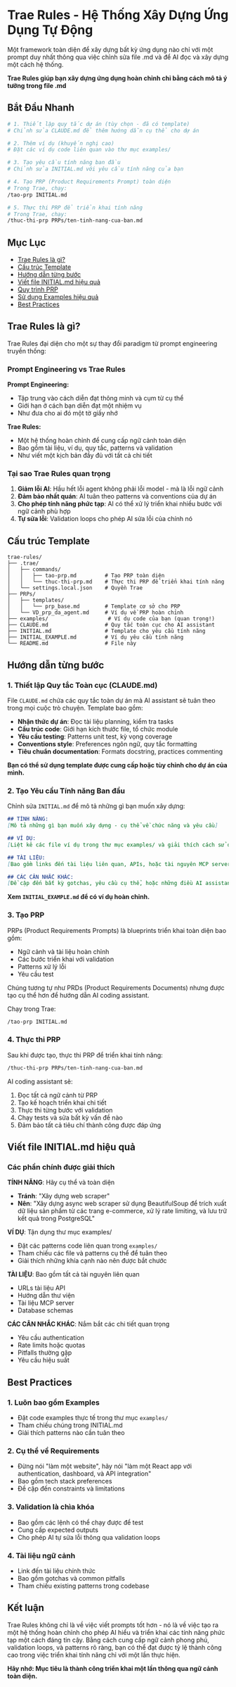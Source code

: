 # Trae Rules - Hệ Thống Xây Dựng Ứng Dụng Tự Động

Một framework toàn diện để xây dựng bất kỳ ứng dụng nào chỉ với một prompt duy nhất thông qua việc chỉnh sửa file .md và để AI đọc và xây dựng một cách hệ thống.

**Trae Rules giúp bạn xây dựng ứng dụng hoàn chỉnh chỉ bằng cách mô tả ý tưởng trong file .md**

## Bắt Đầu Nhanh

```bash
# 1. Thiết lập quy tắc dự án (tùy chọn - đã có template)
# Chỉnh sửa CLAUDE.md để thêm hướng dẫn cụ thể cho dự án

# 2. Thêm ví dụ (khuyến nghị cao)
# Đặt các ví dụ code liên quan vào thư mục examples/

# 3. Tạo yêu cầu tính năng ban đầu
# Chỉnh sửa INITIAL.md với yêu cầu tính năng của bạn

# 4. Tạo PRP (Product Requirements Prompt) toàn diện
# Trong Trae, chạy:
/tao-prp INITIAL.md

# 5. Thực thi PRP để triển khai tính năng
# Trong Trae, chạy:
/thuc-thi-prp PRPs/ten-tinh-nang-cua-ban.md
```

## Mục Lục

- [Trae Rules là gì?](#trae-rules-là-gì)
- [Cấu trúc Template](#cấu-trúc-template)
- [Hướng dẫn từng bước](#hướng-dẫn-từng-bước)
- [Viết file INITIAL.md hiệu quả](#viết-file-initialmd-hiệu-quả)
- [Quy trình PRP](#quy-trình-prp)
- [Sử dụng Examples hiệu quả](#sử-dụng-examples-hiệu-quả)
- [Best Practices](#best-practices)

## Trae Rules là gì?

Trae Rules đại diện cho một sự thay đổi paradigm từ prompt engineering truyền thống:

### Prompt Engineering vs Trae Rules

**Prompt Engineering:**
- Tập trung vào cách diễn đạt thông minh và cụm từ cụ thể
- Giới hạn ở cách bạn diễn đạt một nhiệm vụ
- Như đưa cho ai đó một tờ giấy nhớ

**Trae Rules:**
- Một hệ thống hoàn chỉnh để cung cấp ngữ cảnh toàn diện
- Bao gồm tài liệu, ví dụ, quy tắc, patterns và validation
- Như viết một kịch bản đầy đủ với tất cả chi tiết

### Tại sao Trae Rules quan trọng

1. **Giảm lỗi AI**: Hầu hết lỗi agent không phải lỗi model - mà là lỗi ngữ cảnh
2. **Đảm bảo nhất quán**: AI tuân theo patterns và conventions của dự án
3. **Cho phép tính năng phức tạp**: AI có thể xử lý triển khai nhiều bước với ngữ cảnh phù hợp
4. **Tự sửa lỗi**: Validation loops cho phép AI sửa lỗi của chính nó

## Cấu trúc Template

```
trae-rules/
├── .trae/
│   ├── commands/
│   │   ├── tao-prp.md         # Tạo PRP toàn diện
│   │   └── thuc-thi-prp.md    # Thực thi PRP để triển khai tính năng
│   └── settings.local.json    # Quyền Trae
├── PRPs/
│   ├── templates/
│   │   └── prp_base.md        # Template cơ sở cho PRP
│   └── VD_prp_da_agent.md     # Ví dụ về PRP hoàn chỉnh
├── examples/                   # Ví dụ code của bạn (quan trọng!)
├── CLAUDE.md                  # Quy tắc toàn cục cho AI assistant
├── INITIAL.md                 # Template cho yêu cầu tính năng
├── INITIAL_EXAMPLE.md         # Ví dụ yêu cầu tính năng
└── README.md                  # File này
```

## Hướng dẫn từng bước

### 1. Thiết lập Quy tắc Toàn cục (CLAUDE.md)

File `CLAUDE.md` chứa các quy tắc toàn dự án mà AI assistant sẽ tuân theo trong mọi cuộc trò chuyện. Template bao gồm:

- **Nhận thức dự án**: Đọc tài liệu planning, kiểm tra tasks
- **Cấu trúc code**: Giới hạn kích thước file, tổ chức module
- **Yêu cầu testing**: Patterns unit test, kỳ vọng coverage
- **Conventions style**: Preferences ngôn ngữ, quy tắc formatting
- **Tiêu chuẩn documentation**: Formats docstring, practices commenting

**Bạn có thể sử dụng template được cung cấp hoặc tùy chỉnh cho dự án của mình.**

### 2. Tạo Yêu cầu Tính năng Ban đầu

Chỉnh sửa `INITIAL.md` để mô tả những gì bạn muốn xây dựng:

```markdown
## TÍNH NĂNG:
[Mô tả những gì bạn muốn xây dựng - cụ thể về chức năng và yêu cầu]

## VÍ DỤ:
[Liệt kê các file ví dụ trong thư mục examples/ và giải thích cách sử dụng]

## TÀI LIỆU:
[Bao gồm links đến tài liệu liên quan, APIs, hoặc tài nguyên MCP server]

## CÁC CÂN NHẮC KHÁC:
[Đề cập đến bất kỳ gotchas, yêu cầu cụ thể, hoặc những điều AI assistants thường bỏ sót]
```

**Xem `INITIAL_EXAMPLE.md` để có ví dụ hoàn chỉnh.**

### 3. Tạo PRP

PRPs (Product Requirements Prompts) là blueprints triển khai toàn diện bao gồm:

- Ngữ cảnh và tài liệu hoàn chỉnh
- Các bước triển khai với validation
- Patterns xử lý lỗi
- Yêu cầu test

Chúng tương tự như PRDs (Product Requirements Documents) nhưng được tạo cụ thể hơn để hướng dẫn AI coding assistant.

Chạy trong Trae:
```bash
/tao-prp INITIAL.md
```

### 4. Thực thi PRP

Sau khi được tạo, thực thi PRP để triển khai tính năng:

```bash
/thuc-thi-prp PRPs/ten-tinh-nang-cua-ban.md
```

AI coding assistant sẽ:
1. Đọc tất cả ngữ cảnh từ PRP
2. Tạo kế hoạch triển khai chi tiết
3. Thực thi từng bước với validation
4. Chạy tests và sửa bất kỳ vấn đề nào
5. Đảm bảo tất cả tiêu chí thành công được đáp ứng

## Viết file INITIAL.md hiệu quả

### Các phần chính được giải thích

**TÍNH NĂNG**: Hãy cụ thể và toàn diện
- **Tránh**: "Xây dựng web scraper"
- **Nên**: "Xây dựng async web scraper sử dụng BeautifulSoup để trích xuất dữ liệu sản phẩm từ các trang e-commerce, xử lý rate limiting, và lưu trữ kết quả trong PostgreSQL"

**VÍ DỤ**: Tận dụng thư mục examples/
- Đặt các patterns code liên quan trong `examples/`
- Tham chiếu các file và patterns cụ thể để tuân theo
- Giải thích những khía cạnh nào nên được bắt chước

**TÀI LIỆU**: Bao gồm tất cả tài nguyên liên quan
- URLs tài liệu API
- Hướng dẫn thư viện
- Tài liệu MCP server
- Database schemas

**CÁC CÂN NHẮC KHÁC**: Nắm bắt các chi tiết quan trọng
- Yêu cầu authentication
- Rate limits hoặc quotas
- Pitfalls thường gặp
- Yêu cầu hiệu suất

## Best Practices

### 1. Luôn bao gồm Examples
- Đặt code examples thực tế trong thư mục `examples/`
- Tham chiếu chúng trong INITIAL.md
- Giải thích patterns nào cần tuân theo

### 2. Cụ thể về Requirements
- Đừng nói "làm một website", hãy nói "làm một React app với authentication, dashboard, và API integration"
- Bao gồm tech stack preferences
- Đề cập đến constraints và limitations

### 3. Validation là chìa khóa
- Bao gồm các lệnh có thể chạy được để test
- Cung cấp expected outputs
- Cho phép AI tự sửa lỗi thông qua validation loops

### 4. Tài liệu ngữ cảnh
- Link đến tài liệu chính thức
- Bao gồm gotchas và common pitfalls
- Tham chiếu existing patterns trong codebase

## Kết luận

Trae Rules không chỉ là về việc viết prompts tốt hơn - nó là về việc tạo ra một hệ thống hoàn chỉnh cho phép AI hiểu và triển khai các tính năng phức tạp một cách đáng tin cậy. Bằng cách cung cấp ngữ cảnh phong phú, validation loops, và patterns rõ ràng, bạn có thể đạt được tỷ lệ thành công cao trong việc triển khai tính năng chỉ với một lần thực hiện.

**Hãy nhớ: Mục tiêu là thành công triển khai một lần thông qua ngữ cảnh toàn diện.**